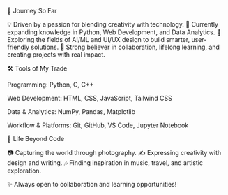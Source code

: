 🧭 Journey So Far

💡 Driven by a passion for blending creativity with technology.
📖 Currently expanding knowledge in Python, Web Development, and Data Analytics.
🚀 Exploring the fields of AI/ML and UI/UX design to build smarter, user-friendly solutions.
🤝 Strong believer in collaboration, lifelong learning, and creating projects with real impact.

🛠️ Tools of My Trade

Programming: Python, C, C++

Web Development: HTML, CSS, JavaScript, Tailwind CSS

Data & Analytics: NumPy, Pandas, Matplotlib

Workflow & Platforms: Git, GitHub, VS Code, Jupyter Notebook

🎨 Life Beyond Code

📷 Capturing the world through photography.
✍️ Expressing creativity with design and writing.
🎶 Finding inspiration in music, travel, and artistic exploration.

✨ Always open to collaboration and learning opportunities!
